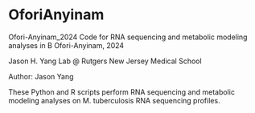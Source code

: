 # OforiAnyinam

Ofori-Anyinam_2024
Code for RNA sequencing and metabolic modeling analyses in B Ofori-Anyinam, 2024

Jason H. Yang Lab @ Rutgers New Jersey Medical School

Author: Jason Yang

These Python and R scripts perform RNA sequencing and metabolic modeling analyses on M. tuberculosis RNA sequencing profiles.

